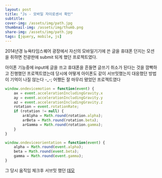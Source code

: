```yaml
---
layout: post
title: "Js - 모바일 자이로센서 확인"
subtitle: 
cover-img: /assets/img/path.jpg
thumbnail-img: /assets/img/thumb.png
share-img: /assets/img/path.jpg
tags: [jquery, mobile, js]
---
```

2014년경 뉴욕타임스퀘어 광장에서 자신의 모바일기기에 쓴 글을 휴대폰 던지는 모션을 취하면 전광판에 submit 되게 했던 프로젝트였다. 

아이폰 기능중에 input에 글을 쓰고 휴대폰을 흔들면 글쓰기 취소가 된다는 것을 깜빡하고 진행했던 프로젝트였는데 당시에 어떻게 아이폰도 같이 서브밋했는지 대응했던 방법이 기억이 나질 않는다 -_-; 어쨌든 잘 마무리 됐었던 프로젝트였다
<!--more-->
```js
window.ondevicemotion = function(event) {
    ax = event.accelerationIncludingGravity.x
    ay = event.accelerationIncludingGravity.y
    az = event.accelerationIncludingGravity.z
    rotation = event.rotationRate;
    if (rotation != null) {
        arAlpha = Math.round(rotation.alpha);
        arBeta = Math.round(rotation.beta);
        arGamma = Math.round(rotation.gamma);
    }
}

window.ondeviceorientation = function(event) {
    alpha = Math.round(event.alpha);
    beta = Math.round(event.beta);
    gamma = Math.round(event.gamma);
}
```
그 당시 움직임 체크후 서브밋 했던 <a href="/demo/sensor.html" class="link">데모</a>